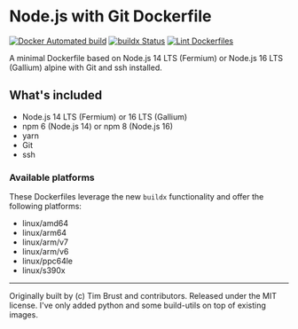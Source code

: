 # Node.js with Git Dockerfile

[![Docker Automated build](https://img.shields.io/docker/automated/timbru31/node-alpine-git.svg)](https://hub.docker.com/r/neur0toxine/node-alpine-git-gyp/)
[![buildx Status](https://github.com/timbru31/docker-node-alpine-git/workflows/buildx/badge.svg)](https://github.com/Neur0toxine/docker-node-alpine-git-gyp/actions?query=workflow%3Abuildx)
[![Lint Dockerfiles](https://github.com/Neur0toxine/docker-node-alpine-git-gyp/workflows/Lint%20Dockerfiles/badge.svg)](https://github.com/Neur0toxine/docker-node-alpine-git-gyp/actions?query=workflow%3A%22Lint+Dockerfiles%22)

A minimal Dockerfile based on Node.js 14 LTS (Fermium) or Node.js 16 LTS (Gallium) alpine with Git and ssh installed.

## What's included

- Node.js 14 LTS (Fermium) or 16 LTS (Gallium)
- npm 6 (Node.js 14) or npm 8 (Node.js 16)
- yarn
- Git
- ssh

### Available platforms

These Dockerfiles leverage the new `buildx` functionality and offer the following platforms:

- linux/amd64
- linux/arm64
- linux/arm/v7
- linux/arm/v6
- linux/ppc64le
- linux/s390x

---

Originally built by (c) Tim Brust and contributors. Released under the MIT license.
I've only added python and some build-utils on top of existing images.
